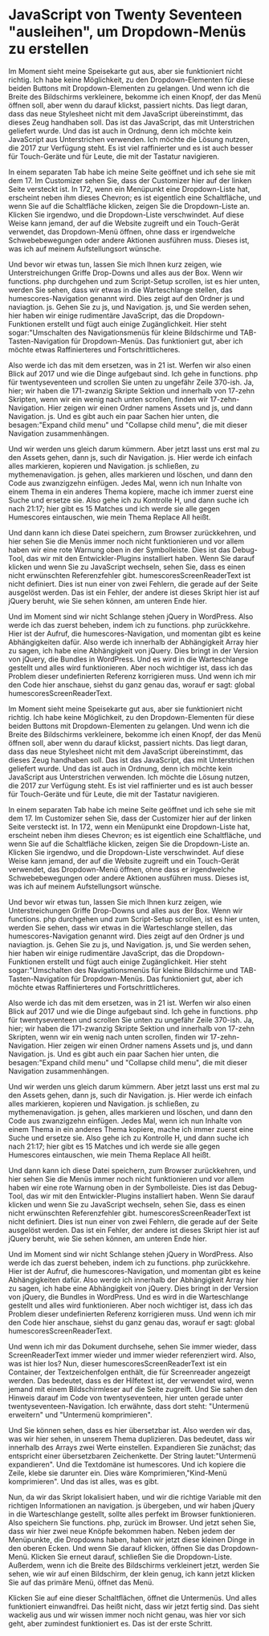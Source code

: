 # JavaScript von Twenty Seventeen "ausleihen", um Dropdown-Menüs zu erstellen

Im Moment sieht meine Speisekarte gut aus, aber sie funktioniert nicht richtig. Ich habe keine Möglichkeit, zu den Dropdown-Elementen für diese beiden Buttons mit Dropdown-Elementen zu gelangen. Und wenn ich die Breite des Bildschirms verkleinere, bekomme ich einen Knopf, der das Menü öffnen soll, aber wenn du darauf klickst, passiert nichts. Das liegt daran, dass das neue Stylesheet nicht mit dem JavaScript übereinstimmt, das dieses Zeug handhaben soll. Das ist das JavaScript, das mit Unterstrichen geliefert wurde. Und das ist auch in Ordnung, denn ich möchte kein JavaScript aus Unterstrichen verwenden. Ich möchte die Lösung nutzen, die 2017 zur Verfügung steht. Es ist viel raffinierter und es ist auch besser für Touch-Geräte und für Leute, die mit der Tastatur navigieren.

In einem separaten Tab habe ich meine Seite geöffnet und ich sehe sie mit dem 17. Im Customizer sehen Sie, dass der Customizer hier auf der linken Seite versteckt ist. In 172, wenn ein Menüpunkt eine Dropdown-Liste hat, erscheint neben ihm dieses Chevron; es ist eigentlich eine Schaltfläche, und wenn Sie auf die Schaltfläche klicken, zeigen Sie die Dropdown-Liste an. Klicken Sie irgendwo, und die Dropdown-Liste verschwindet. Auf diese Weise kann jemand, der auf die Website zugreift und ein Touch-Gerät verwendet, das Dropdown-Menü öffnen, ohne dass er irgendwelche Schwebebewegungen oder andere Aktionen ausführen muss. Dieses ist, was ich auf meinem Aufstellungsort wünsche.

Und bevor wir etwas tun, lassen Sie mich Ihnen kurz zeigen, wie Unterstreichungen Griffe Drop-Downs und alles aus der Box. Wenn wir functions. php durchgehen und zum Script-Setup scrollen, ist es hier unten, werden Sie sehen, dass wir etwas in die Warteschlange stellen, das humescores-Navigation genannt wird. Dies zeigt auf den Ordner js und naviagtion. js. Gehen Sie zu js, und Navigation. js, und Sie werden sehen, hier haben wir einige rudimentäre JavaScript, das die Dropdown-Funktionen erstellt und fügt auch einige Zugänglichkeit. Hier steht sogar:"Umschalten des Navigationsmenüs für kleine Bildschirme und TAB-Tasten-Navigation für Dropdown-Menüs. Das funktioniert gut, aber ich möchte etwas Raffinierteres und Fortschrittlicheres.

Also werde ich das mit dem ersetzen, was in 21 ist. Werfen wir also einen Blick auf 2017 und wie die Dinge aufgebaut sind. Ich gehe in functions. php für twentyseventeen und scrollen Sie unten zu ungefähr Zeile 370-ish. Ja, hier; wir haben die 171-zwanzig Skripte Sektion und innerhalb von 17-zehn Skripten, wenn wir ein wenig nach unten scrollen, finden wir 17-zehn-Navigation. Hier zeigen wir einen Ordner namens Assets und js, und dann Navigation. js. Und es gibt auch ein paar Sachen hier unten, die besagen:"Expand child menu" und "Collapse child menu", die mit dieser Navigation zusammenhängen.

Und wir werden uns gleich darum kümmern. Aber jetzt lasst uns erst mal zu den Assets gehen, dann js, such dir Navigation. js. Hier werde ich einfach alles markieren, kopieren und Navigation. js schließen, zu mythemenavigation. js gehen, alles markieren und löschen, und dann den Code aus zwanzigzehn einfügen. Jedes Mal, wenn ich nun Inhalte von einem Thema in ein anderes Thema kopiere, mache ich immer zuerst eine Suche und ersetze sie. Also gehe ich zu Kontrolle H, und dann suche ich nach 21:17; hier gibt es 15 Matches und ich werde sie alle gegen Humescores eintauschen, wie mein Thema Replace All heißt.

Und dann kann ich diese Datei speichern, zum Browser zurückkehren, und hier sehen Sie die Menüs immer noch nicht funktionieren und vor allem haben wir eine rote Warnung oben in der Symbolleiste. Dies ist das Debug-Tool, das wir mit den Entwickler-Plugins installiert haben. Wenn Sie darauf klicken und wenn Sie zu JavaScript wechseln, sehen Sie, dass es einen nicht erwünschten Referenzfehler gibt. humescoresScreenReaderText ist nicht definiert. Dies ist nun einer von zwei Fehlern, die gerade auf der Seite ausgelöst werden. Das ist ein Fehler, der andere ist dieses Skript hier ist auf jQuery beruht, wie Sie sehen können, am unteren Ende hier.

Und im Moment sind wir nicht Schlange stehen jQuery in WordPress. Also werde ich das zuerst beheben, indem ich zu functions. php zurückkehre. Hier ist der Aufruf, die humescores-Navigation, und momentan gibt es keine Abhängigkeiten dafür. Also werde ich innerhalb der Abhängigkeit Array hier zu sagen, ich habe eine Abhängigkeit von jQuery. Dies bringt in der Version von jQuery, die Bundles in WordPress. Und es wird in die Warteschlange gestellt und alles wird funktionieren. Aber noch wichtiger ist, dass ich das Problem dieser undefinierten Referenz korrigieren muss. Und wenn ich mir den Code hier anschaue, siehst du ganz genau das, worauf er sagt: global humescoresScreenReaderText.

Im Moment sieht meine Speisekarte gut aus, aber sie funktioniert nicht richtig. Ich habe keine Möglichkeit, zu den Dropdown-Elementen für diese beiden Buttons mit Dropdown-Elementen zu gelangen. Und wenn ich die Breite des Bildschirms verkleinere, bekomme ich einen Knopf, der das Menü öffnen soll, aber wenn du darauf klickst, passiert nichts. Das liegt daran, dass das neue Stylesheet nicht mit dem JavaScript übereinstimmt, das dieses Zeug handhaben soll. Das ist das JavaScript, das mit Unterstrichen geliefert wurde. Und das ist auch in Ordnung, denn ich möchte kein JavaScript aus Unterstrichen verwenden. Ich möchte die Lösung nutzen, die 2017 zur Verfügung steht. Es ist viel raffinierter und es ist auch besser für Touch-Geräte und für Leute, die mit der Tastatur navigieren.

In einem separaten Tab habe ich meine Seite geöffnet und ich sehe sie mit dem 17. Im Customizer sehen Sie, dass der Customizer hier auf der linken Seite versteckt ist. In 172, wenn ein Menüpunkt eine Dropdown-Liste hat, erscheint neben ihm dieses Chevron; es ist eigentlich eine Schaltfläche, und wenn Sie auf die Schaltfläche klicken, zeigen Sie die Dropdown-Liste an. Klicken Sie irgendwo, und die Dropdown-Liste verschwindet. Auf diese Weise kann jemand, der auf die Website zugreift und ein Touch-Gerät verwendet, das Dropdown-Menü öffnen, ohne dass er irgendwelche Schwebebewegungen oder andere Aktionen ausführen muss. Dieses ist, was ich auf meinem Aufstellungsort wünsche.

Und bevor wir etwas tun, lassen Sie mich Ihnen kurz zeigen, wie Unterstreichungen Griffe Drop-Downs und alles aus der Box. Wenn wir functions. php durchgehen und zum Script-Setup scrollen, ist es hier unten, werden Sie sehen, dass wir etwas in die Warteschlange stellen, das humescores-Navigation genannt wird. Dies zeigt auf den Ordner js und naviagtion. js. Gehen Sie zu js, und Navigation. js, und Sie werden sehen, hier haben wir einige rudimentäre JavaScript, das die Dropdown-Funktionen erstellt und fügt auch einige Zugänglichkeit. Hier steht sogar:"Umschalten des Navigationsmenüs für kleine Bildschirme und TAB-Tasten-Navigation für Dropdown-Menüs. Das funktioniert gut, aber ich möchte etwas Raffinierteres und Fortschrittlicheres.

Also werde ich das mit dem ersetzen, was in 21 ist. Werfen wir also einen Blick auf 2017 und wie die Dinge aufgebaut sind. Ich gehe in functions. php für twentyseventeen und scrollen Sie unten zu ungefähr Zeile 370-ish. Ja, hier; wir haben die 171-zwanzig Skripte Sektion und innerhalb von 17-zehn Skripten, wenn wir ein wenig nach unten scrollen, finden wir 17-zehn-Navigation. Hier zeigen wir einen Ordner namens Assets und js, und dann Navigation. js. Und es gibt auch ein paar Sachen hier unten, die besagen:"Expand child menu" und "Collapse child menu", die mit dieser Navigation zusammenhängen.

Und wir werden uns gleich darum kümmern. Aber jetzt lasst uns erst mal zu den Assets gehen, dann js, such dir Navigation. js. Hier werde ich einfach alles markieren, kopieren und Navigation. js schließen, zu mythemenavigation. js gehen, alles markieren und löschen, und dann den Code aus zwanzigzehn einfügen. Jedes Mal, wenn ich nun Inhalte von einem Thema in ein anderes Thema kopiere, mache ich immer zuerst eine Suche und ersetze sie. Also gehe ich zu Kontrolle H, und dann suche ich nach 21:17; hier gibt es 15 Matches und ich werde sie alle gegen Humescores eintauschen, wie mein Thema Replace All heißt.

Und dann kann ich diese Datei speichern, zum Browser zurückkehren, und hier sehen Sie die Menüs immer noch nicht funktionieren und vor allem haben wir eine rote Warnung oben in der Symbolleiste. Dies ist das Debug-Tool, das wir mit den Entwickler-Plugins installiert haben. Wenn Sie darauf klicken und wenn Sie zu JavaScript wechseln, sehen Sie, dass es einen nicht erwünschten Referenzfehler gibt. humescoresScreenReaderText ist nicht definiert. Dies ist nun einer von zwei Fehlern, die gerade auf der Seite ausgelöst werden. Das ist ein Fehler, der andere ist dieses Skript hier ist auf jQuery beruht, wie Sie sehen können, am unteren Ende hier.

Und im Moment sind wir nicht Schlange stehen jQuery in WordPress. Also werde ich das zuerst beheben, indem ich zu functions. php zurückkehre. Hier ist der Aufruf, die humescores-Navigation, und momentan gibt es keine Abhängigkeiten dafür. Also werde ich innerhalb der Abhängigkeit Array hier zu sagen, ich habe eine Abhängigkeit von jQuery. Dies bringt in der Version von jQuery, die Bundles in WordPress. Und es wird in die Warteschlange gestellt und alles wird funktionieren. Aber noch wichtiger ist, dass ich das Problem dieser undefinierten Referenz korrigieren muss. Und wenn ich mir den Code hier anschaue, siehst du ganz genau das, worauf er sagt: global humescoresScreenReaderText.

Und wenn ich mir das Dokument durchsehe, sehen Sie immer wieder, dass ScreenReaderText immer wieder und immer wieder referenziert wird. Also, was ist hier los? Nun, dieser humescoresScreenReaderText ist ein Container, der Textzeichenfolgen enthält, die für Screenreader angezeigt werden. Das bedeutet, dass es der Hilfetext ist, der verwendet wird, wenn jemand mit einem Bildschirmleser auf die Seite zugreift. Und Sie sahen den Hinweis darauf im Code von twentyseventeen, hier unten gerade unter twentyseventeen-Navigation. Ich erwähnte, dass dort steht: "Untermenü erweitern" und "Untermenü komprimieren".

Und Sie können sehen, dass es hier übersetzbar ist. Also werden wir das, was wir hier sehen, in unserem Thema duplizieren. Das bedeutet, dass wir innerhalb des Arrays zwei Werte einstellen. Expandieren Sie zunächst; das entspricht einer übersetzbaren Zeichenkette. Der String lautet:"Untermenü expandieren". Und die Textdomäne ist humescores. Und ich kopiere die Zeile, klebe sie darunter ein. Dies wäre Komprimieren,"Kind-Menü komprimieren". Und das ist alles, was es gibt.

Nun, da wir das Skript lokalisiert haben, und wir die richtige Variable mit den richtigen Informationen an navigation. js übergeben, und wir haben jQuery in die Warteschlange gestellt, sollte alles perfekt im Browser funktionieren. Also speichern Sie functions. php, zurück im Browser. Und jetzt sehen Sie, dass wir hier zwei neue Knöpfe bekommen haben. Neben jedem der Menüpunkte, die Dropdowns haben, haben wir jetzt diese kleinen Dinge in den oberen Ecken. Und wenn Sie darauf klicken, öffnen Sie das Dropdown-Menü. Klicken Sie erneut darauf, schließen Sie die Dropdown-Liste. Außerdem, wenn ich die Breite des Bildschirms verkleinert jetzt, werden Sie sehen, wie wir auf einen Bildschirm, der klein genug, ich kann jetzt klicken Sie auf das primäre Menü, öffnet das Menü.

Klicken Sie auf eine dieser Schaltflächen, öffnet die Untermenüs. Und alles funktioniert einwandfrei. Das heißt nicht, dass wir jetzt fertig sind. Das sieht wackelig aus und wir wissen immer noch nicht genau, was hier vor sich geht, aber zumindest funktioniert es. Das ist der erste Schritt.